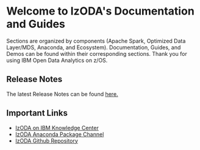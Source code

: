# Welcome to IzODA's Documentation and Guides

Sections are organized by components (Apache Spark, Optimized Data Layer/MDS, Anaconda, and Ecosystem). Documentation, Guides, and Demos can be found within their corresponding sections. Thank you for using IBM Open Data Analytics on z/OS.

## Release Notes
The latest Release Notes can be found [here.](https://www.ibm.com/support/knowledgecenter/en/SS3H8V_1.1.0/com.ibm.izoda.v1r1.azka100/topics/azka100_soc.htm)

## Important Links
- [IzODA on IBM Knowledge Center](https://www.ibm.com/support/knowledgecenter/en/SS3H8V_1.1.0/com.ibm.izoda.v1r1.azka100/topics/azka100_soc.htm)
- [IzODA Anaconda Package Channel](https://anaconda.org/izoda)
- [IzODA Github Repository](https://github.com/IzODA/)